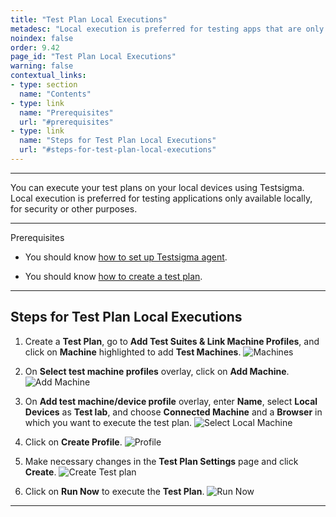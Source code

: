 ```yaml
---
title: "Test Plan Local Executions"
metadesc: "Local execution is preferred for testing apps that are only available locally, for security purposes. How to perform test plan executions on local devices in Testsigma."
noindex: false
order: 9.42
page_id: "Test Plan Local Executions"
warning: false
contextual_links:
- type: section
  name: "Contents" 
- type: link
  name: "Prerequisites"
  url: "#prerequisites"
- type: link
  name: "Steps for Test Plan Local Executions"
  url: "#steps-for-test-plan-local-executions"
---
```



---

You can execute your test plans on your local devices using Testsigma. Local execution is preferred for testing applications only available locally, for security or other purposes.

---

<p id="prerequisites">Prerequisites</p>

- You should know [how to set up Testsigma agent](https://testsigma.com/docs/agent/setup-on-windows-mac-linux/).

- You should know [how to create a test plan](https://testsigma.com/docs/test-management/test-plans/overview/#steps-to-create-a-test-plan).


---

## **Steps for Test Plan Local Executions**


1. Create a **Test Plan**, go to **Add Test Suites & Link Machine Profiles**, and click on **Machine** highlighted to add **Test Machines**.
![Machines](https://s3.amazonaws.com/static-docs.testsigma.com/new_images/projects/applications/tpleatm.png)



2. On **Select test machine profiles** overlay, click on **Add Machine**. 
![Add Machine](https://s3.amazonaws.com/static-docs.testsigma.com/new_images/projects/applications/tpleamac.png)



3. On **Add test machine/device profile** overlay, enter **Name**, select **Local Devices** as **Test lab**, and choose **Connected Machine** and a **Browser** in which you want to execute the test plan. 
![Select Local Machine](https://s3.amazonaws.com/static-docs.testsigma.com/new_images/projects/applications/tplesmptmad.png)



4. Click on **Create Profile**.
![Profile](https://s3.amazonaws.com/static-docs.testsigma.com/new_images/projects/applications/tplecprofile.png)



5. Make necessary changes in the **Test Plan Settings** page and click **Create**.
![Create Test plan](https://s3.amazonaws.com/static-docs.testsigma.com/new_images/projects/applications/tplecoc.png)



6. Click on **Run Now** to execute the **Test Plan**.
![Run Now](https://s3.amazonaws.com/static-docs.testsigma.com/new_images/projects/applications/tpleexe.png)


---